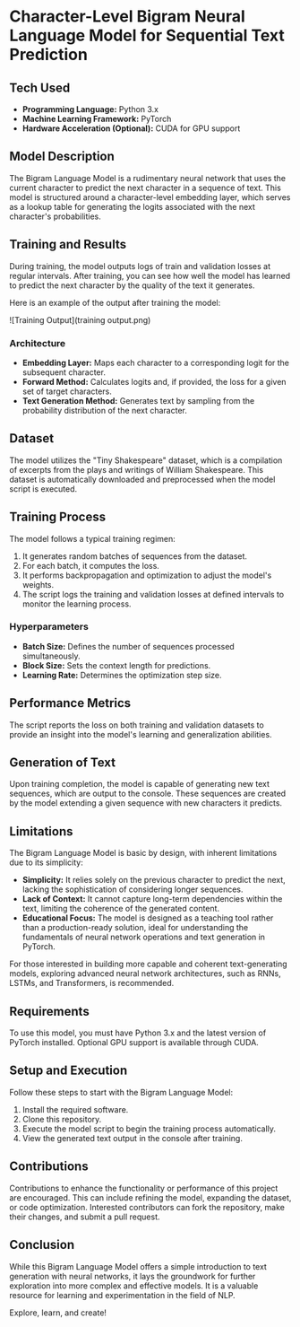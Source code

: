 # Character-Level Bigram Neural Language Model for Sequential Text Prediction


## Tech Used
- **Programming Language:** Python 3.x
- **Machine Learning Framework:** PyTorch
- **Hardware Acceleration (Optional):** CUDA for GPU support

## Model Description
The Bigram Language Model is a rudimentary neural network that uses the current character to predict the next character in a sequence of text. This model is structured around a character-level embedding layer, which serves as a lookup table for generating the logits associated with the next character's probabilities.

## Training and Results

During training, the model outputs logs of train and validation losses at regular intervals. After training, you can see how well the model has learned to predict the next character by the quality of the text it generates.

Here is an example of the output after training the model:

![Training Output](training output.png)

### Architecture
- **Embedding Layer:** Maps each character to a corresponding logit for the subsequent character.
- **Forward Method:** Calculates logits and, if provided, the loss for a given set of target characters.
- **Text Generation Method:** Generates text by sampling from the probability distribution of the next character.

## Dataset
The model utilizes the "Tiny Shakespeare" dataset, which is a compilation of excerpts from the plays and writings of William Shakespeare. This dataset is automatically downloaded and preprocessed when the model script is executed.

## Training Process
The model follows a typical training regimen:
1. It generates random batches of sequences from the dataset.
2. For each batch, it computes the loss.
3. It performs backpropagation and optimization to adjust the model's weights.
4. The script logs the training and validation losses at defined intervals to monitor the learning process.

### Hyperparameters
- **Batch Size:** Defines the number of sequences processed simultaneously.
- **Block Size:** Sets the context length for predictions.
- **Learning Rate:** Determines the optimization step size.

## Performance Metrics
The script reports the loss on both training and validation datasets to provide an insight into the model's learning and generalization abilities.

## Generation of Text
Upon training completion, the model is capable of generating new text sequences, which are output to the console. These sequences are created by the model extending a given sequence with new characters it predicts.

## Limitations
The Bigram Language Model is basic by design, with inherent limitations due to its simplicity:
- **Simplicity:** It relies solely on the previous character to predict the next, lacking the sophistication of considering longer sequences.
- **Lack of Context:** It cannot capture long-term dependencies within the text, limiting the coherence of the generated content.
- **Educational Focus:** The model is designed as a teaching tool rather than a production-ready solution, ideal for understanding the fundamentals of neural network operations and text generation in PyTorch.

For those interested in building more capable and coherent text-generating models, exploring advanced neural network architectures, such as RNNs, LSTMs, and Transformers, is recommended.

## Requirements
To use this model, you must have Python 3.x and the latest version of PyTorch installed. Optional GPU support is available through CUDA.

## Setup and Execution
Follow these steps to start with the Bigram Language Model:
1. Install the required software.
2. Clone this repository.
3. Execute the model script to begin the training process automatically.
4. View the generated text output in the console after training.

## Contributions
Contributions to enhance the functionality or performance of this project are encouraged. This can include refining the model, expanding the dataset, or code optimization. Interested contributors can fork the repository, make their changes, and submit a pull request.

## Conclusion
While this Bigram Language Model offers a simple introduction to text generation with neural networks, it lays the groundwork for further exploration into more complex and effective models. It is a valuable resource for learning and experimentation in the field of NLP.

Explore, learn, and create!
